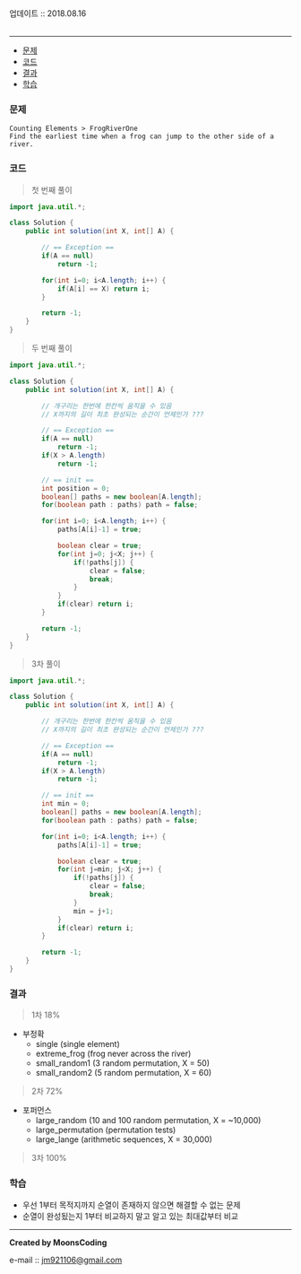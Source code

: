 
<div class="pul~l-right">  업데이트 :: 2018.08.16 </div><br>

---

<!-- @import "[TOC]" {cmd="toc" depthFrom=1 depthTo=6 orderedList=false} -->
<!-- code_chunk_output -->

* [문제](#문제)
* [코드](#코드)
* [결과](#결과)
* [학습](#학습)

<!-- /code_chunk_output -->

### 문제

```
Counting Elements > FrogRiverOne
Find the earliest time when a frog can jump to the other side of a river.
```


### 코드

> 첫 번째 풀이

```java
import java.util.*;

class Solution {
    public int solution(int X, int[] A) {

        // == Exception ==
        if(A == null)
            return -1;

        for(int i=0; i<A.length; i++) {
            if(A[i] == X) return i;   
        }

        return -1;
    }
}
```

> 두 번째 풀이

```java
import java.util.*;

class Solution {
    public int solution(int X, int[] A) {

        // 개구리는 한번에 한칸씩 움직을 수 있음
        // X까지의 길이 최초 완성되는 순간이 언제인가 ???

        // == Exception ==
        if(A == null)
            return -1;
        if(X > A.length)
            return -1;

        // == init ==
        int position = 0;
        boolean[] paths = new boolean[A.length];
        for(boolean path : paths) path = false;

        for(int i=0; i<A.length; i++) {
            paths[A[i]-1] = true;

            boolean clear = true;
            for(int j=0; j<X; j++) {
                if(!paths[j]) {
                    clear = false;
                    break;   
                }
            }
            if(clear) return i;   
        }

        return -1;
    }
}
```

> 3차 풀이

```java
import java.util.*;

class Solution {
    public int solution(int X, int[] A) {

        // 개구리는 한번에 한칸씩 움직을 수 있음
        // X까지의 길이 최초 완성되는 순간이 언제인가 ???

        // == Exception ==
        if(A == null)
            return -1;
        if(X > A.length)
            return -1;

        // == init ==
        int min = 0;
        boolean[] paths = new boolean[A.length];
        for(boolean path : paths) path = false;

        for(int i=0; i<A.length; i++) {
            paths[A[i]-1] = true;

            boolean clear = true;
            for(int j=min; j<X; j++) {
                if(!paths[j]) {
                    clear = false;
                    break;   
                }
                min = j+1;
            }
            if(clear) return i;   
        }

        return -1;
    }
}
```


### 결과

> 1차 18%

- 부정확
  - single (single element)
  - extreme_frog (frog never across the river)
  - small_random1 (3 random permutation, X = 50)
  - small_random2 (5 random permutation, X = 60)


> 2차 72%

- 포퍼먼스
  - large_random (10 and 100 random permutation, X = ~10,000)
  - large_permutation (permutation tests)
  - large_lange (arithmetic sequences, X = 30,000)

> 3차 100%

### 학습

- 우선 1부터 목적지까지 순열이 존재하지 않으면 해결할 수 없는 문제
- 순열이 완성됬는지 1부터 비교하지 말고 알고 있는 최대값부터 비교


---

**Created by MoonsCoding**

e-mail :: jm921106@gmail.com
